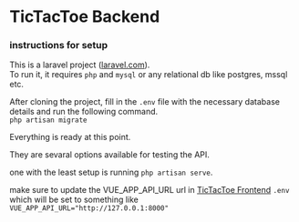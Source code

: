 # TicTacToe Backend

### instructions for setup
This is a laravel project ([laravel.com](laravel.com)).   
To run it, it requires `php` and `mysql` or any relational db like postgres, mssql etc.

After cloning the project, fill in the `.env` file with the necessary database details and run the following command.   
`php artisan migrate`

Everything is ready at this point.

They are sevaral options available for testing the API.

one with the least setup is running `php artisan serve`.

make sure to update the VUE_APP_API_URL url in [TicTacToe Frontend](https://github.com/sjmarve/roam-frontend)  `.env` 
which will be set to something like `VUE_APP_API_URL="http://127.0.0.1:8000"`
